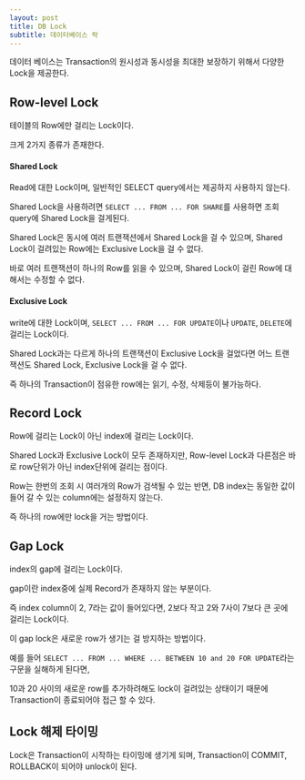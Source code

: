 ```yaml
---
layout: post
title: DB Lock
subtitle: 데이터베이스 락
---
```


데이터 베이스는 Transaction의 원시성과 동시성을 최대한 보장하기 위해서 다양한 Lock을 제공한다.

## Row-level Lock
테이블의 Row에만 걸리는 Lock이다.

크게 2가지 종류가 존재한다.

#### Shared Lock
Read에 대한 Lock이며, 일반적인 SELECT query에서는 제공하지 사용하지 않는다.

Shared Lock을 사용하려면 `SELECT ... FROM ... FOR SHARE`를 사용하면 조회 query에 Shared Lock을 걸게된다.

Shared Lock은 동시에 여러 트랜잭션에서 Shared Lock을 걸 수 있으며, Shared Lock이 걸려있는 Row에는 Exclusive Lock을 걸 수 없다.

바로 여러 트랜잭션이 하나의 Row를 읽을 수 있으며, Shared Lock이 걸린 Row에 대해서는 수정할 수 없다.

#### Exclusive Lock
write에 대한 Lock이며, `SELECT ... FROM ... FOR UPDATE`이나 `UPDATE`, `DELETE`에 걸리는 Lock이다.

Shared Lock과는 다르게 하나의 트랜잭션이 Exclusive Lock을 걸었다면 어느 트랜잭션도 Shared Lock, Exclusive Lock을 걸 수 없다.

즉 하나의 Transaction이 점유한 row에는 읽기, 수정, 삭제등이 불가능하다.

## Record Lock
Row에 걸리는 Lock이 아닌 index에 걸리는 Lock이다. 

Shared Lock과 Exclusive Lock이 모두 존재하지만, Row-level Lock과 다른점은 바로 row단위가 아닌 index단위에 걸리는 점이다.

Row는 한번의 조회 시 여러개의 Row가 검색될 수 있는 반면, DB index는 동일한 값이 들어 갈 수 있는 column에는 설정하지 않는다.

즉 하나의 row에만 lock을 거는 방법이다.

## Gap Lock
index의 gap에 걸리는 Lock이다.

gap이란 index중에 실제 Record가 존재하지 않는 부분이다.

즉 index column이 2, 7라는 값이 들어있다면, 2보다 작고 2와 7사이 7보다 큰 곳에 걸리는 Lock이다.

이 gap lock은 새로운 row가 생기는 걸 방지하는 방법이다.

예를 들어 `SELECT ... FROM ... WHERE ... BETWEEN 10 and 20 FOR UPDATE`라는 구문을 실해하게 된다면,

10과 20 사이의 새로운 row를 추가하려해도 lock이 걸려있는 상태이기 때문에 Transaction이 종료되어야 접근 할 수 있다.

## Lock 해제 타이밍
Lock은 Transaction이 시작하는 타이밍에 생기게 되며, Transaction이 COMMIT, ROLLBACK이 되어야 unlock이 된다.



